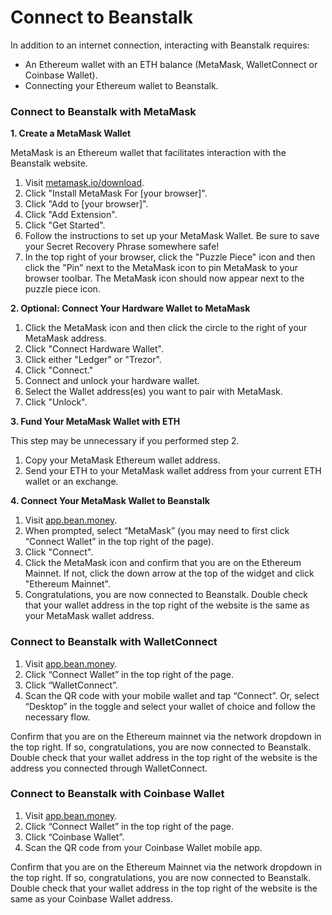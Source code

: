 # Connect to Beanstalk

In addition to an internet connection, interacting with Beanstalk requires:

* An Ethereum wallet with an ETH balance (MetaMask, WalletConnect or Coinbase Wallet).
* Connecting your Ethereum wallet to Beanstalk.

### **Connect to Beanstalk with MetaMask**

**1. Create a MetaMask Wallet**

MetaMask is an Ethereum wallet that facilitates interaction with the Beanstalk website.

1. Visit [metamask.io/download](https://metamask.io/download/).
2. Click "Install MetaMask For \[your browser]".
3. Click "Add to \[your browser]".
4. Click "Add Extension".
5. Click "Get Started".
6. Follow the instructions to set up your MetaMask Wallet. Be sure to save your Secret Recovery Phrase somewhere safe!
7. In the top right of your browser, click the "Puzzle Piece" icon and then click the "Pin" next to the MetaMask icon to pin MetaMask to your browser toolbar. The MetaMask icon should now appear next to the puzzle piece icon.

**2. Optional: Connect Your Hardware Wallet to MetaMask**

1. Click the MetaMask icon and then click the circle to the right of your MetaMask address.
2. Click "Connect Hardware Wallet".
3. Click either "Ledger" or "Trezor".
4. Click "Connect."
5. Connect and unlock your hardware wallet.
6. Select the Wallet address(es) you want to pair with MetaMask.
7. Click "Unlock".

**3. Fund Your MetaMask Wallet with ETH**

This step may be unnecessary if you performed step 2.

1. Copy your MetaMask Ethereum wallet address.
2. Send your ETH to your MetaMask wallet address from your current ETH wallet or an exchange.

**4. Connect Your MetaMask Wallet to Beanstalk**

1. Visit [app.bean.money](https://app.bean.money/).
2. When prompted, select “MetaMask” (you may need to first click “Connect Wallet” in the top right of the page).
3. Click "Connect".
4. Click the MetaMask icon and confirm that you are on the Ethereum Mainnet. If not, click the down arrow at the top of the widget and click "Ethereum Mainnet".
5. Congratulations, you are now connected to Beanstalk. Double check that your wallet address in the top right of the website is the same as your MetaMask wallet address.

### **Connect to Beanstalk with WalletConnect**

1. Visit [app.bean.money](https://app.bean.money/).
2. Click “Connect Wallet” in the top right of the page.
3. Click “WalletConnect”.
4. Scan the QR code with your mobile wallet and tap “Connect”. Or, select “Desktop” in the toggle and select your wallet of choice and follow the necessary flow.

Confirm that you are on the Ethereum mainnet via the network dropdown in the top right. If so, congratulations, you are now connected to Beanstalk. Double check that your wallet address in the top right of the website is the address you connected through WalletConnect.

### **Connect to Beanstalk with Coinbase Wallet**

1. Visit [app.bean.money](https://app.bean.money/).
2. Click “Connect Wallet” in the top right of the page.
3. Click “Coinbase Wallet”.
4. Scan the QR code from your Coinbase Wallet mobile app.

Confirm that you are on the Ethereum Mainnet via the network dropdown in the top right. If so, congratulations, you are now connected to Beanstalk. Double check that your wallet address in the top right of the website is the same as your Coinbase Wallet address.

